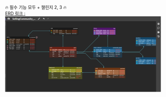 🔥 필수 기능 모두 + 챌린지 2, 3 🔥  
[ERD 링크 : ](https://www.erdcloud.com/d/c9vnrpQKFDa4nmNbM)  
<img src="./img/SellingCommunity.png">